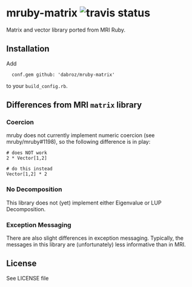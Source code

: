 # mruby-matrix ![travis status](https://travis-ci.org/dabroz/mruby-matrix.svg)

Matrix and vector library ported from MRI Ruby.

## Installation

Add
```
  conf.gem github: 'dabroz/mruby-matrix'
```

to your `build_config.rb`.

## Differences from MRI `matrix` library

### Coercion

mruby does not currently implement numeric coercion (see mruby/mruby#1198), so the following difference is in play:

    # does NOT work
    2 * Vector[1,2]

    # do this instead
    Vector[1,2] * 2

### No Decomposition
This library does not (yet) implement either Eigenvalue or LUP Decomposition.

### Exception Messaging

There are also slight differences in exception messaging. Typically, the messages in this library are (unfortunately) less informative than in MRI.

## License

See LICENSE file
